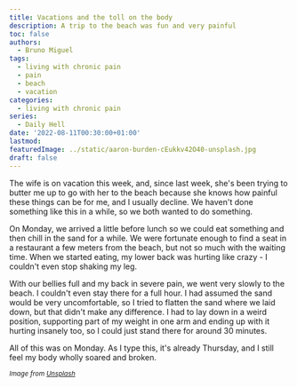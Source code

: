 ```yaml
---
title: Vacations and the toll on the body
description: A trip to the beach was fun and very painful
toc: false
authors:
  - Bruno Miguel
tags:
  - living with chronic pain
  - pain
  - beach
  - vacation
categories:
  - living with chronic pain
series:
  - Daily Hell
date: '2022-08-11T00:30:00+01:00'
lastmod:
featuredImage: ../static/aaron-burden-cEukkv42O40-unsplash.jpg
draft: false
---
```


The wife is on vacation this week, and, since last week, she's been trying to butter me up to go with her to the beach because she knows how painful these things can be for me, and I usually decline. We haven't done something like this in a while, so we both wanted to do something.

On Monday, we arrived a little before lunch so we could eat something and then chill in the sand for a while. We were fortunate enough to find a seat in a restaurant a few meters from the beach, but not so much with the waiting time. When we started eating, my lower back was hurting like crazy - I couldn't even stop shaking my leg.

With our bellies full and my back in severe pain, we went very slowly to the beach. I couldn't even stay there for a full hour. I had assumed the sand would be very uncomfortable, so I tried to flatten the sand where we laid down, but that didn't make any difference. I had to lay down in a weird position, supporting part of my weight in one arm and ending up with it hurting insanely too, so I could just stand there for around 30 minutes.

All of this was on Monday. As I type this, it's already Thursday, and I still feel my body wholly soared and broken.

<small>_Image from [Unsplash](https://unsplash.com/photos/cEukkv42O40)_</small>
